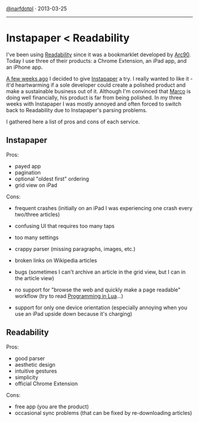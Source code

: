 [@narfdotpl](http://narf.pl/) &middot; 2013-03-25

---------------------------
Instapaper &lt; Readability
===========================

I've been using [Readability][] since it was a bookmarklet developed
by [Arc90][].  Today I use three of their products: a Chrome Extension,
an iPad app, and an iPhone app.

[A few weeks ago][homescreen] I decided to give [Instapaper][] a try.
I really wanted to like it - it'd heartwarming if a sole developer could
create a polished product and make a sustainable business out of it.
Although I'm convinced that [Marco][] is doing well financially, his
product is far from being polished.  In my three weeks with Instapaper
I was mostly annoyed and often forced to switch back to Readability due
to Instapaper's parsing problems.

I gathered here a list of pros and cons of each service.

  [Readability]: http://readability.com/
  [Arc90]: http://arc90.com/
  [homescreen]: https://github.com/narfdotpl/homescreen/commit/e7ffaf73b168603d41fc1638585b27a9d5c2a633
  [Instapaper]: http://instapaper.com/
  [Marco]: http://www.marco.org/


Instapaper
----------

Pros:

- payed app
- pagination
- optional "oldest first" ordering
- grid view on iPad


Cons:

- frequent crashes (initially on an iPad I was experiencing one crash every
  two/three articles)
- confusing UI that requires too many taps
- too many settings
- crappy parser (missing paragraphs, images, etc.)
- broken links on Wikipedia articles
- bugs (sometimes I can't archive an article in the grid view, but I can in
  the article view)
- no support for "browse the web and quickly make a page readable" workflow
  (try to read [Programming in Lua][PIL]...)
- support for only one device orientation (especially annoying when you use
  an iPad upside down because it's charging)

  [PIL]: http://www.lua.org/pil/contents.html


Readability
-----------

Pros:

- good parser
- aesthetic design
- intuitive gestures
- simplicity
- official Chrome Extension


Cons:

- free app (you are the product)
- occasional sync problems (that can be fixed by re-downloading articles)
